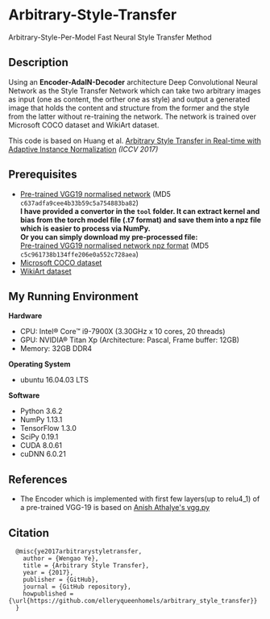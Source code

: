 # Arbitrary-Style-Transfer

Arbitrary-Style-Per-Model Fast Neural Style Transfer Method

## Description
Using an <b>Encoder-AdaIN-Decoder</b> architecture Deep Convolutional Neural Network as the Style Transfer Network which can take two arbitrary images as input (one as content, the orther one as style) and output a generated image that holds the content and structure from the former and the style from the latter without re-training the network.
The network is trained over Microsoft COCO dataset and WikiArt dataset.

This code is based on Huang et al. [Arbitrary Style Transfer in Real-time with Adaptive Instance Normalization](https://arxiv.org/pdf/1703.06868.pdf) *(ICCV 2017)*

## Prerequisites
- [Pre-trained VGG19 normalised network](https://s3.amazonaws.com/xunhuang-public/adain/vgg_normalised.t7) (MD5 `c637adfa9cee4b33b59c5a754883ba82`) <br/><b>I have provided a convertor in the `tool` folder. It can extract kernel and bias from the torch model file (.t7 format) and save them into a npz file which is easier to process via NumPy.</b> <br/><b>Or you can simply download my pre-processed file:</b> <br/>[Pre-trained VGG19 normalised network npz format](http://pan.baidu.com/s/1qYRvpaW) (MD5 `c5c961738b134ffe206e0a552c728aea`)
- [Microsoft COCO dataset](http://msvocds.blob.core.windows.net/coco2014/train2014.zip)
- [WikiArt dataset](https://www.kaggle.com/c/painter-by-numbers)

## My Running Environment
<b>Hardware</b>
- CPU: Intel® Core™ i9-7900X (3.30GHz x 10 cores, 20 threads)
- GPU: NVIDIA® Titan Xp (Architecture: Pascal, Frame buffer: 12GB)
- Memory: 32GB DDR4

<b>Operating System</b>
- ubuntu 16.04.03 LTS

<b>Software</b>
- Python 3.6.2
- NumPy 1.13.1
- TensorFlow 1.3.0
- SciPy 0.19.1
- CUDA 8.0.61
- cuDNN 6.0.21

## References
- The Encoder which is implemented with first few layers(up to relu4_1) of a pre-trained VGG-19 is based on [Anish Athalye's vgg.py](https://github.com/anishathalye/neural-style/blob/master/vgg.py)

## Citation
```
  @misc{ye2017arbitrarystyletransfer,
    author = {Wengao Ye},
    title = {Arbitrary Style Transfer},
    year = {2017},
    publisher = {GitHub},
    journal = {GitHub repository},
    howpublished = {\url{https://github.com/elleryqueenhomels/arbitrary_style_transfer}}
  }
```

